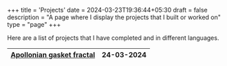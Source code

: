 +++
title = 'Projects'
date = 2024-03-23T19:36:44+05:30
draft = false
description = "A page where I display the projects that I built or worked on"
type = "page"
+++

Here are a list of projects that I have completed and in different languages.

|[Apollonian gasket fractal](/projects/apollonian-gasket-fractal) | 24-03-2024 |
|---|---|

